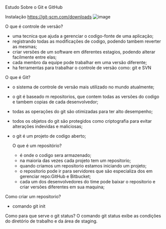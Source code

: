 Estudo Sobre o Git e GitHub

Instalação
https://git-scm.com/downloads
![image](https://user-images.githubusercontent.com/87442012/183785075-7cd64e75-9eab-41be-81a2-16299381e1fc.png)

O que é controle de versão?
* uma tecnica que ajuda a gerenciar o codigo-fonte de uma aplicação;
* registrando todas as modificações de codigo, podendo tambem reverter as mesmas;
* criar versões de um software em diferentes estagios, podendo alterar facilmente entre elas;
* cada membro da equipe pode trabalhar em uma versão diferente;
* ha ferramentas para trabalhar o controle de versão como: git e SVN


O que é Git?
* o sistema de controle de versão mais utilizado no mundo atualmente;
* o git é baseado m repositorios, que contem todas as versões do codigo e tambem copias de cada desenvolvedor;
* todas as operações do git são otimizadas para ter alto desempenho;
* todos os objetos do git são protegidos como criptografia para evitar alterações indevidas e maliciosas;
* o git é um projeto de codigo aberto;

  O que é um repositório?
  * é onde o codigo sera armazenado;
  * na maioria das vezes cada projeto tem um repositorio;
  * quando criamos um repositorio estamos iniciando um projeto;
  * o repositorio pode ir para servidores que são especializa dos em gerenciar repo:GitHub e Bitbucket;
  * cada um dos desenvolvedores do time pode baixar o repositorio e criar versões diferentes em sua maquina;
  
Como criar um repositorio?
* comando git init

Como para que serve o git status?
O comando git status exibe as condições do diretório de trabalho e da área de staging.
